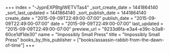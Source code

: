 +++
index = "-JypnEXPBtgIWETVTas4"
_sort_create_date = 1441864140
_sort_last_updated = 1441864140
_sort_publish_date = 1441864140
create_date = "2015-09-09T22:49:00-07:00"
publish_date = "2015-09-09T22:49:00-07:00"
date = "2015-09-09T22:49:00-07:00"
last_updated = "2015-09-09T22:49:00-07:00"
preview_url = "9233d6fa-e3a4-e39c-b3a8-60ce1df1de30"
name = "Impossibly Small Press"
title = "Impossibly Small Press"
books_by_this_publisher = ["books/assassin-rabbit-from-the-dawn-of-time"]
+++
